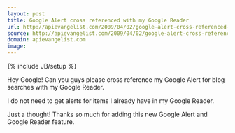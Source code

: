 ```yaml
---
layout: post
title: Google Alert cross referenced with my Google Reader
url: http://apievangelist.com/2009/04/02/google-alert-cross-referenced-with-my-google-reader/
source: http://apievangelist.com/2009/04/02/google-alert-cross-referenced-with-my-google-reader/
domain: apievangelist.com
image: 
---
```

{% include JB/setup %}<p>Hey Google! Can you guys please cross reference my Google Alert for blog searches with my Google Reader.<p></p>
I do not need to get alerts for items I already have in my Google Reader.<p></p>
Just a thought! Thanks so much for adding this new Google Alert and Google Reader feature.</p>
